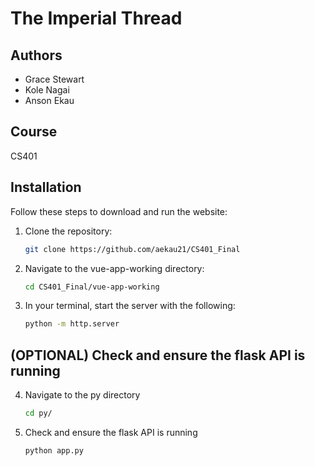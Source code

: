 # The Imperial Thread

## Authors
- Grace Stewart
- Kole Nagai
- Anson Ekau

## Course
CS401

## Installation
Follow these steps to download and run the website:
1. Clone the repository:
   ```bash
   git clone https://github.com/aekau21/CS401_Final

2. Navigate to the vue-app-working directory:
    ```bash
    cd CS401_Final/vue-app-working

3. In your terminal, start the server with the following:
    ```bash
    python -m http.server

## (OPTIONAL) Check and ensure the flask API is running

4. Navigate to the py directory
    ```bash
    cd py/

5. Check and ensure the flask API is running
    ```bash
    python app.py 
